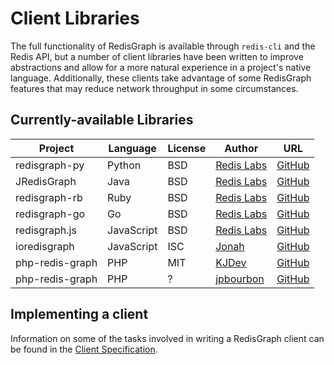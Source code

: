 # Client Libraries

The full functionality of RedisGraph is available through `redis-cli` and the Redis API, but a number of client libraries have been written to improve abstractions and allow for a more natural experience in a project's native language. Additionally, these clients take advantage of some RedisGraph features that may reduce network throughput in some circumstances.

## Currently-available Libraries

| Project | Language | License | Author | URL |
| ------- | -------- | ------- | ------ | --- |
| redisgraph-py | Python | BSD | [Redis Labs](https://redislabs.com) | [GitHub](https://github.com/RedisLabs/redisgraph-py) |
| JRedisGraph | Java | BSD | [Redis Labs](https://redislabs.com) | [GitHub](https://github.com/RedisLabs/JRedisGraph) |
| redisgraph-rb | Ruby | BSD | [Redis Labs](https://redislabs.com) | [GitHub](https://github.com/RedisLabs/redisgraph-rb) |
| redisgraph-go | Go | BSD | [Redis Labs](https://redislabs.com) | [GitHub](https://github.com/RedisLabs/redisgraph-go) |
| redisgraph.js | JavaScript | BSD | [Redis Labs](https://redislabs.com) | [GitHub](https://github.com/RedisLabs/redisgraph.js) |
| ioredisgraph | JavaScript | ISC | [Jonah](https://github.com/Jonahss) | [GitHub](https://github.com/Jonahss/ioredisgraph) |
| php-redis-graph | PHP | MIT | [KJDev](https://github.com/kjdev) | [GitHub](https://github.com/kjdev/php-redis-graph) |
| php-redis-graph | PHP | ? | [jpbourbon](https://github.com/jpbourbon) | [GitHub](https://github.com/jpbourbon/redisgraph_php) |

## Implementing a client

Information on some of the tasks involved in writing a RedisGraph client can be found in the [Client Specification](client_spec.md).
